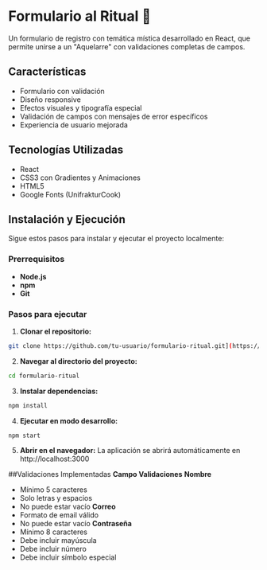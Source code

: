 # Formulario al Ritual 🔮

Un formulario de registro con temática mística desarrollado en React, que permite unirse a un "Aquelarre" con validaciones completas de campos.

## Características

- Formulario con validación
- Diseño responsive 
- Efectos visuales y tipografía especial
- Validación de campos con mensajes de error específicos
- Experiencia de usuario mejorada

## Tecnologías Utilizadas

- React
- CSS3 con Gradientes y Animaciones
- HTML5
- Google Fonts (UnifrakturCook)

## Instalación y Ejecución

Sigue estos pasos para instalar y ejecutar el proyecto localmente:

### Prerrequisitos
- **Node.js** 
- **npm** 
- **Git**

### Pasos para ejecutar

1. **Clonar el repositorio:**
```bash
git clone https://github.com/tu-usuario/formulario-ritual.git](https://github.com/Elizabeth-linda/Formulario-al-ritual..git

```

2. **Navegar al directorio del proyecto:**

```bash
cd formulario-ritual
```

3. **Instalar dependencias:**

```bash
npm install
```
4. **Ejecutar en modo desarrollo:**

```bash
npm start
```
5. **Abrir en el navegador:**
La aplicación se abrirá automáticamente en http://localhost:3000

##Validaciones Implementadas
**Campo	Validaciones**
**Nombre**	
- Mínimo 5 caracteres
- Solo letras y espacios
- No puede estar vacío
**Correo**
- Formato de email válido
- No puede estar vacío
**Contraseña**
- Mínimo 8 caracteres
- Debe incluir mayúscula
- Debe incluir número
- Debe incluir símbolo especial



















